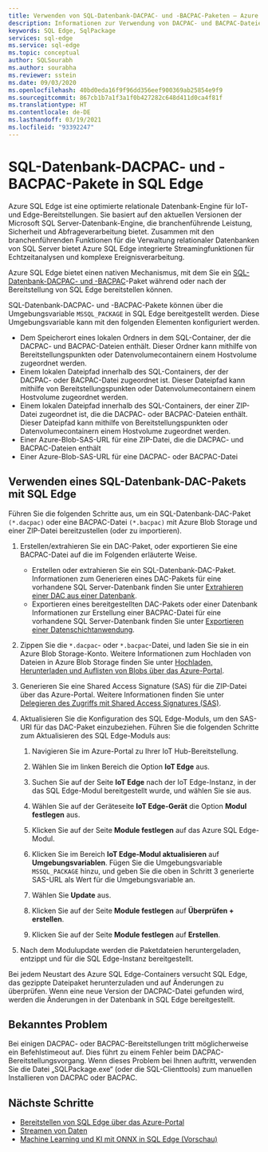 ```yaml
---
title: Verwenden von SQL-Datenbank-DACPAC- und -BACPAC-Paketen – Azure SQL Edge
description: Informationen zur Verwendung von DACPAC- und BACPAC-Dateien in Azure SQL Edge
keywords: SQL Edge, SqlPackage
services: sql-edge
ms.service: sql-edge
ms.topic: conceptual
author: SQLSourabh
ms.author: sourabha
ms.reviewer: sstein
ms.date: 09/03/2020
ms.openlocfilehash: 40bd0eda16f9f96dd356eef900369ab25854e9f9
ms.sourcegitcommit: 867cb1b7a1f3a1f0b427282c648d411d0ca4f81f
ms.translationtype: HT
ms.contentlocale: de-DE
ms.lasthandoff: 03/19/2021
ms.locfileid: "93392247"
---
```

# <a name="sql-database-dacpac-and-bacpac-packages-in-sql-edge"></a>SQL-Datenbank-DACPAC- und -BACPAC-Pakete in SQL Edge

Azure SQL Edge ist eine optimierte relationale Datenbank-Engine für IoT- und Edge-Bereitstellungen. Sie basiert auf den aktuellen Versionen der Microsoft SQL Server-Datenbank-Engine, die branchenführende Leistung, Sicherheit und Abfrageverarbeitung bietet. Zusammen mit den branchenführenden Funktionen für die Verwaltung relationaler Datenbanken von SQL Server bietet Azure SQL Edge integrierte Streamingfunktionen für Echtzeitanalysen und komplexe Ereignisverarbeitung.

Azure SQL Edge bietet einen nativen Mechanismus, mit dem Sie ein [SQL-Datenbank-DACPAC- und -BACPAC](/sql/relational-databases/data-tier-applications/data-tier-applications)-Paket während oder nach der Bereitstellung von SQL Edge bereitstellen können.

SQL-Datenbank-DACPAC- und -BACPAC-Pakete können über die Umgebungsvariable `MSSQL_PACKAGE` in SQL Edge bereitgestellt werden. Diese Umgebungsvariable kann mit den folgenden Elementen konfiguriert werden.  
- Dem Speicherort eines lokalen Ordners in dem SQL-Container, der die DACPAC- und BACPAC-Dateien enthält. Dieser Ordner kann mithilfe von Bereitstellungspunkten oder Datenvolumecontainern einem Hostvolume zugeordnet werden. 
- Einem lokalen Dateipfad innerhalb des SQL-Containers, der der DACPAC- oder BACPAC-Datei zugeordnet ist. Dieser Dateipfad kann mithilfe von Bereitstellungspunkten oder Datenvolumecontainern einem Hostvolume zugeordnet werden. 
- Einem lokalen Dateipfad innerhalb des SQL-Containers, der einer ZIP-Datei zugeordnet ist, die die DACPAC- oder BACPAC-Dateien enthält. Dieser Dateipfad kann mithilfe von Bereitstellungspunkten oder Datenvolumecontainern einem Hostvolume zugeordnet werden. 
- Einer Azure-Blob-SAS-URL für eine ZIP-Datei, die die DACPAC- und BACPAC-Dateien enthält
- Einer Azure-Blob-SAS-URL für eine DACPAC- oder BACPAC-Datei 

## <a name="use-a-sql-database-dac-package-with-sql-edge"></a>Verwenden eines SQL-Datenbank-DAC-Pakets mit SQL Edge

Führen Sie die folgenden Schritte aus, um ein SQL-Datenbank-DAC-Paket `(*.dacpac)` oder eine BACPAC-Datei `(*.bacpac)` mit Azure Blob Storage und einer ZIP-Datei bereitzustellen (oder zu importieren). 

1. Erstellen/extrahieren Sie ein DAC-Paket, oder exportieren Sie eine BACPAC-Datei auf die im Folgenden erläuterte Weise. 
    - Erstellen oder extrahieren Sie ein SQL-Datenbank-DAC-Paket. Informationen zum Generieren eines DAC-Pakets für eine vorhandene SQL Server-Datenbank finden Sie unter [Extrahieren einer DAC aus einer Datenbank](/sql/relational-databases/data-tier-applications/extract-a-dac-from-a-database/).
    - Exportieren eines bereitgestellten DAC-Pakets oder einer Datenbank Informationen zur Erstellung einer BACPAC-Datei für eine vorhandene SQL Server-Datenbank finden Sie unter [Exportieren einer Datenschichtanwendung](/sql/relational-databases/data-tier-applications/export-a-data-tier-application/).

2. Zippen Sie die `*.dacpac`- oder `*.bacpac`-Datei, und laden Sie sie in ein Azure Blob Storage-Konto. Weitere Informationen zum Hochladen von Dateien in Azure Blob Storage finden Sie unter [Hochladen, Herunterladen und Auflisten von Blobs über das Azure-Portal](../storage/blobs/storage-quickstart-blobs-portal.md).

3. Generieren Sie eine Shared Access Signature (SAS) für die ZIP-Datei über das Azure-Portal. Weitere Informationen finden Sie unter [Delegieren des Zugriffs mit Shared Access Signatures (SAS)](../storage/common/storage-sas-overview.md).

4. Aktualisieren Sie die Konfiguration des SQL Edge-Moduls, um den SAS-URI für das DAC-Paket einzubeziehen. Führen Sie die folgenden Schritte zum Aktualisieren des SQL Edge-Moduls aus:

    1. Navigieren Sie im Azure-Portal zu Ihrer IoT Hub-Bereitstellung.

    2. Wählen Sie im linken Bereich die Option **IoT Edge** aus.

    3. Suchen Sie auf der Seite **IoT Edge** nach der IoT Edge-Instanz, in der das SQL Edge-Modul bereitgestellt wurde, und wählen Sie sie aus.

    4. Wählen Sie auf der Geräteseite **IoT Edge-Gerät** die Option **Modul festlegen** aus.

    5. Klicken Sie auf der Seite **Module festlegen** auf das Azure SQL Edge-Modul.

    6. Klicken Sie im Bereich **IoT Edge-Modul aktualisieren** auf **Umgebungsvariablen**. Fügen Sie die Umgebungsvariable `MSSQL_PACKAGE` hinzu, und geben Sie die oben in Schritt 3 generierte SAS-URL als Wert für die Umgebungsvariable an. 

    7. Wählen Sie **Update** aus.

    8. Klicken Sie auf der Seite **Module festlegen** auf **Überprüfen + erstellen**.

    9. Klicken Sie auf der Seite **Module festlegen** auf **Erstellen**.

5. Nach dem Modulupdate werden die Paketdateien heruntergeladen, entzippt und für die SQL Edge-Instanz bereitgestellt.

Bei jedem Neustart des Azure SQL Edge-Containers versucht SQL Edge, das gezippte Dateipaket herunterzuladen und auf Änderungen zu überprüfen. Wenn eine neue Version der DACPAC-Datei gefunden wird, werden die Änderungen in der Datenbank in SQL Edge bereitgestellt.

## <a name="known-issue"></a>Bekanntes Problem

Bei einigen DACPAC- oder BACPAC-Bereitstellungen tritt möglicherweise ein Befehlstimeout auf. Dies führt zu einem Fehler beim DACPAC-Bereitstellungsvorgang. Wenn dieses Problem bei Ihnen auftritt, verwenden Sie die Datei „SQLPackage.exe“ (oder die SQL-Clienttools) zum manuellen Installieren von DACPAC oder BACPAC. 

## <a name="next-steps"></a>Nächste Schritte

- [Bereitstellen von SQL Edge über das Azure-Portal](deploy-portal.md)
- [Streamen von Daten](stream-data.md)
- [Machine Learning und KI mit ONNX in SQL Edge (Vorschau)](onnx-overview.md)